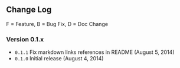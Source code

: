 ## Change Log

F = Feature, B = Bug Fix, D = Doc Change

### Version 0.1.x

  - `0.1.1` Fix markdown links references in README (August 5, 2014)
  - `0.1.0` Initial release (August 4, 2014)

[#1]: https://github.com/sergeylukin/multisort-php/issues/1
